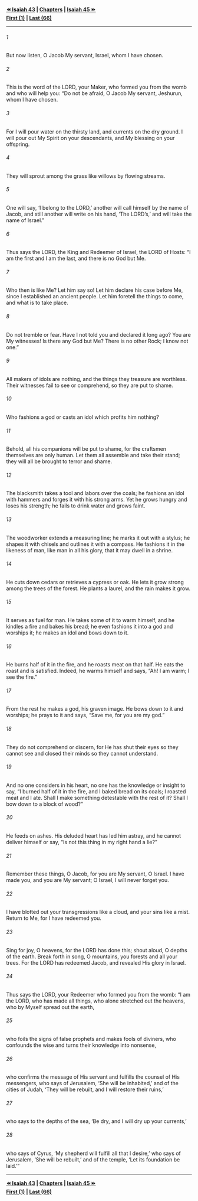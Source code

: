   
**[⏪ Isaiah 43](./Isaiah%2043.md) | [Chapters](./_index.md) | [Isaiah 45 ⏩](./Isaiah%2045.md)**  
**[First (1)](./Isaiah%201.md) | [Last (66)](./Isaiah%2066.md)**  
  
---  
  
###### 1  
But now listen, O Jacob My servant, Israel, whom I have chosen.  
  
###### 2  
This is the word of the LORD, your Maker, who formed you from the womb and who will help you: “Do not be afraid, O Jacob My servant, Jeshurun, whom I have chosen.  
  
###### 3  
For I will pour water on the thirsty land, and currents on the dry ground. I will pour out My Spirit on your descendants, and My blessing on your offspring.  
  
###### 4  
They will sprout among the grass like willows by flowing streams.  
  
###### 5  
One will say, ‘I belong to the LORD,’ another will call himself by the name of Jacob, and still another will write on his hand, ‘The LORD’s,’ and will take the name of Israel.”  
  
###### 6  
Thus says the LORD, the King and Redeemer of Israel, the LORD of Hosts: “I am the first and I am the last, and there is no God but Me.  
  
###### 7  
Who then is like Me? Let him say so! Let him declare his case before Me, since I established an ancient people. Let him foretell the things to come, and what is to take place.  
  
###### 8  
Do not tremble or fear. Have I not told you and declared it long ago? You are My witnesses! Is there any God but Me? There is no other Rock; I know not one.”  
  
###### 9  
All makers of idols are nothing, and the things they treasure are worthless. Their witnesses fail to see or comprehend, so they are put to shame.  
  
###### 10  
Who fashions a god or casts an idol which profits him nothing?  
  
###### 11  
Behold, all his companions will be put to shame, for the craftsmen themselves are only human. Let them all assemble and take their stand; they will all be brought to terror and shame.  
  
###### 12  
The blacksmith takes a tool and labors over the coals; he fashions an idol with hammers and forges it with his strong arms. Yet he grows hungry and loses his strength; he fails to drink water and grows faint.  
  
###### 13  
The woodworker extends a measuring line; he marks it out with a stylus; he shapes it with chisels and outlines it with a compass. He fashions it in the likeness of man, like man in all his glory, that it may dwell in a shrine.  
  
###### 14  
He cuts down cedars or retrieves a cypress or oak. He lets it grow strong among the trees of the forest. He plants a laurel, and the rain makes it grow.  
  
###### 15  
It serves as fuel for man. He takes some of it to warm himself, and he kindles a fire and bakes his bread; he even fashions it into a god and worships it; he makes an idol and bows down to it.  
  
###### 16  
He burns half of it in the fire, and he roasts meat on that half. He eats the roast and is satisfied. Indeed, he warms himself and says, “Ah! I am warm; I see the fire.”  
  
###### 17  
From the rest he makes a god, his graven image. He bows down to it and worships; he prays to it and says, “Save me, for you are my god.”  
  
###### 18  
They do not comprehend or discern, for He has shut their eyes so they cannot see and closed their minds so they cannot understand.  
  
###### 19  
And no one considers in his heart, no one has the knowledge or insight to say, “I burned half of it in the fire, and I baked bread on its coals; I roasted meat and I ate. Shall I make something detestable with the rest of it? Shall I bow down to a block of wood?”  
  
###### 20  
He feeds on ashes. His deluded heart has led him astray, and he cannot deliver himself or say, “Is not this thing in my right hand a lie?”  
  
###### 21  
Remember these things, O Jacob, for you are My servant, O Israel. I have made you, and you are My servant; O Israel, I will never forget you.  
  
###### 22  
I have blotted out your transgressions like a cloud, and your sins like a mist. Return to Me, for I have redeemed you.  
  
###### 23  
Sing for joy, O heavens, for the LORD has done this; shout aloud, O depths of the earth. Break forth in song, O mountains, you forests and all your trees. For the LORD has redeemed Jacob, and revealed His glory in Israel.  
  
###### 24  
Thus says the LORD, your Redeemer who formed you from the womb: “I am the LORD, who has made all things, who alone stretched out the heavens, who by Myself spread out the earth,  
  
###### 25  
who foils the signs of false prophets and makes fools of diviners, who confounds the wise and turns their knowledge into nonsense,  
  
###### 26  
who confirms the message of His servant and fulfills the counsel of His messengers, who says of Jerusalem, ‘She will be inhabited,’ and of the cities of Judah, ‘They will be rebuilt, and I will restore their ruins,’  
  
###### 27  
who says to the depths of the sea, ‘Be dry, and I will dry up your currents,’  
  
###### 28  
who says of Cyrus, ‘My shepherd will fulfill all that I desire,’ who says of Jerusalem, ‘She will be rebuilt,’ and of the temple, ‘Let its foundation be laid.’”  
  
  
---  
  
**[⏪ Isaiah 43](./Isaiah%2043.md) | [Chapters](./_index.md) | [Isaiah 45 ⏩](./Isaiah%2045.md)**  
**[First (1)](./Isaiah%201.md) | [Last (66)](./Isaiah%2066.md)**  
  
